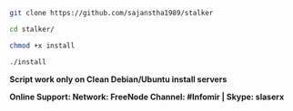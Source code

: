 

```sh
git clone https://github.com/sajanstha1989/stalker

cd stalker/

chmod +x install

./install
```

<b>Script work only on Clean Debian/Ubuntu install servers</b>

<b>Online Support: Network: FreeNode Channel: #Infomir | Skype: slaserx </b>

